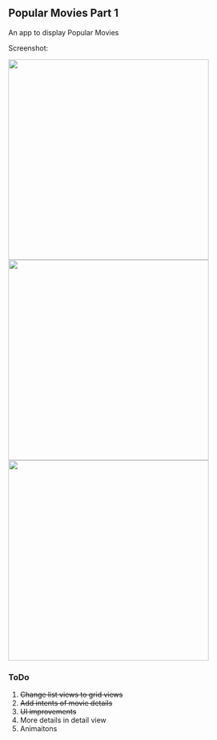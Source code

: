 ## Popular Movies Part 1

An app to display Popular Movies

Screenshot:


<img src="http://i.imgur.com/JXEdcPX.jpg" height="400">
<img src="http://i.imgur.com/NQYqiTY.jpg" height="400">
<img src="http://i.imgur.com/zuyCJGS.png" height="400">


### ToDo
1. ~~Change list views to grid views~~
2. ~~Add intents of movie details~~
3. ~~UI improvements~~
4. More details in detail view
5. Animaitons
